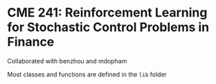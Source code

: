 # CME 241: Reinforcement Learning for Stochastic Control Problems in Finance

Collaborated with benzhou and mdopham

Most classes and functions are defined in the `lib` folder
